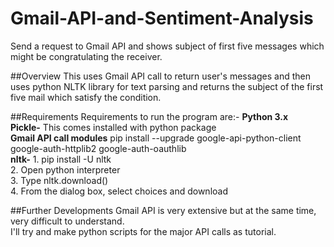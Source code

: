 # Gmail-API-and-Sentiment-Analysis
Send a request to Gmail API and shows subject of first five messages which might be congratulating the receiver.

##Overview
This uses Gmail API call to return user's messages and then uses python NLTK library for text parsing and returns the subject of the first five mail which satisfy the condition.</br>

##Requirements
Requirements to run the program are:-
**Python 3.x**</br>
**Pickle-** This comes installed with python package</br>
**Gmail API call modules** pip install --upgrade google-api-python-client google-auth-httplib2 google-auth-oauthlib </br>
**nltk-** 1. pip install -U nltk</br>
            2. Open python interpreter</br>
            3. Type nltk.download()</br>
            4. From the dialog box, select choices and download</br>
            
##Further Developments
Gmail API is very extensive but at the same time, very difficult to understand.</br>
I'll try and make python scripts for the major API calls as tutorial.
